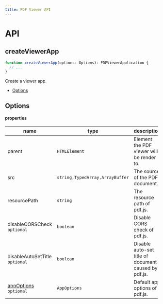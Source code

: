 ```yaml
---
title: PDF Viewer API
---
```


# API

## createViewerApp

```typescript
function createViewerApp(options: Options): PDFViewerApplication {
  // ...
}
```

Create a viewer app.

- [Options](#Options)

## Options

#### properties

| name                                                                                      | type                            | description                                          | defaultValue |
| ----------------------------------------------------------------------------------------- | ------------------------------- | ---------------------------------------------------- | ------------ |
| parent                                                                                    | `HTMLElement`                   | Element the PDF viewer will be render to.            | -            |
| src                                                                                       | `string,TypedArray,ArrayBuffer` | The source of the PDF document.                      | -            |
| resourcePath                                                                              | `string`                        | The resource path of pdf.js.                         | -            |
| disableCORSCheck `optional`                                                               | `boolean`                       | Disable CORS check of pdf.js.                        | false        |
| disableAutoSetTitle `optional`                                                            | `boolean`                       | Disable auto-set title of document caused by pdf.js. | false        |
| [appOptions](https://github.com/mozilla/pdf.js/blob/master/web/app_options.js) `optional` | `AppOptions`                    | Default app options of pdf.js.                       | {}           |
